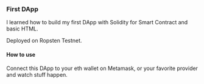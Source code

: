 ### First DApp 

I learned how to build my first DApp with Solidity for Smart Contract and basic HTML.

Deployed on Ropsten Testnet.

#### How to use

Connect this DApp to your eth wallet on Metamask, or your favorite provider and watch stuff happen.